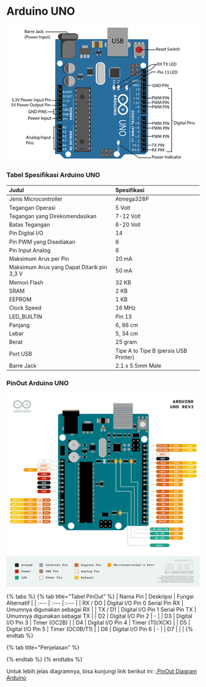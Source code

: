 # Arduino UNO

![](../.gitbook/assets/image%20%283%29.png)

### Tabel Spesifikasi Arduino UNO

| Judul | Spesifikasi |
| :--- | :--- |
| Jenis Microcontroller | Atmega328P |
| Tegangan Operasi | 5 Volt |
| Tegangan yang Direkomendasikan | 7-12 Volt |
| Batas Tegangan | 6-20 Volt |
| Pin Digital I/O | 14 |
| Pin PWM yang Disediakan | 6 |
| Pin Input Analog | 6 |
| Maksimum Arus per Pin | 20 mA |
| Maksimum Arus yang Dapat Ditarik pin 3,3 V | 50 mA |
| Memori Flash | 32 KB |
| SRAM | 2 KB |
| EEPROM | 1 KB |
| Clock Speed | 16 MHz |
| LED\_BUILTIN | Pin 13 |
| Panjang | 6, 86 cm |
| Lebar | 5, 34 cm |
| Berat | 25 gram |
| Port USB | Tipe A to Tipe B \(persis USB Printer\) |
| Barre Jack | 2.1 x 5.5mm Male |

### PinOut Arduino UNO

![](../.gitbook/assets/image%20%282%29.png)

{% tabs %}
{% tab title="Tabel PinOut" %}
| Nama Pin | Deskripsi | Fungsi Alternatif |
| :--- | :--- | :--- |
| RX / DO | Digital I/O Pin 0 Serial Pin RX | Umumnya digunakan sebagai RX |
| TX / D1 | Digital I/O Pin 1 Serial Pin TX | Umumnya digunakan sebagai TX |
| D2 | Digital I/O Pin 2 | - |
| D3 | Digital I/O Pin 3 | Timer \(OC2B\) |
| D4 | Digital I/O Pin 4 | Timer \(T0/XCK\) |
| D5 | Digital I/O Pin 5 | Timer \(OC0B/T1\) |
| D6 | Digital I/O Pin 6 | - |
| D7 |  |  |
{% endtab %}

{% tab title="Penjelasan" %}

{% endtab %}
{% endtabs %}

Untuk lebih jelas diagramnya, bisa kunjungi link berikut ini :[ PinOut Diagram Arduino](https://content.arduino.cc/assets/Pinout-UNOrev3_latest.pdf)

